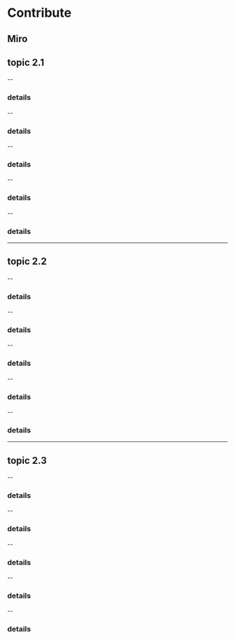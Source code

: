# Contribute
Miro
---
## topic 2.1
--
### details
--
### details
--
### details
--
### details
--
### details
---
## topic 2.2
--
### details
--
### details
--
### details
--
### details
--
### details
---
## topic 2.3
--
### details
--
### details
--
### details
--
### details
--
### details